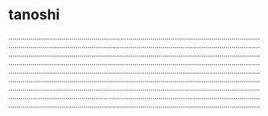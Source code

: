 # tanoshi

............................................................................................................................................................................................................................................................................................................................................................................................................................................................................................................................................................................................................................................................................................................................................................................................................................................................................................................................................................................................................................................................................................................................................................